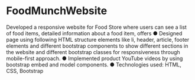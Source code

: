 # FoodMunchWebsite 

Developed a responsive website for Food Store where users can see a list of food items, detailed information about a food item, offers 
  ● Designed page using following HTML structure elements like li, header, article, footer elements and different bootstrap components to show different sections in  
  the website and different bootstrap classes for responsiveness through mobile-first approach. 
  ● Implemented product YouTube videos by using bootstrap embed and model components.
  ● Technologies used: HTML, CSS, Bootstrap 

